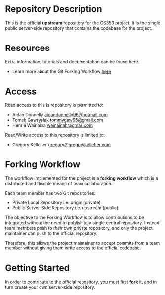 
# Repository Description

This is the official **upstream** repository for the CS353 project. It is the single public server-side repository that contains the codebase for the project. 

# Resources

Extra information, tutorials and documentation can be found here.

- Learn more about the Git Forking Workflow [here](https://www.atlassian.com/git/tutorials/comparing-workflows/forking-workflow)

# Access

Read access to this is repository is permitted to:

- Aidan Donnelly aidandonnelly96@hotmail.com
- Tomek Gawrysiak tommygaw95@gmail.com
- Henrie Wainaina wainainah@gmail.com

Read/Write access to this repository is limited to:

- Gregory Kelleher gregory@gregorykelleher.com

# Forking Workflow

The workflow implemented for the project is a **forking workflow** which is a distributed and flexible means of team collaboration.

Each team member has two Git repositories:
- Private Local Repository i.e. origin (private)
- Public Server-Side Repository i.e. upstream (public)

The objective to the Forking Workflow is to allow contributions to be integrated without the need to publish to a single central repository. Instead team members push to _their_ own private repository, and only the project maintainer can push to the official repository.

Therefore, this allows the project maintainer to accept commits from a team member without giving them write access to the official codebase.

# Getting Started

In order to contribute to the official repository, you must first **fork** it, and in turn create your own server-side repository. 

